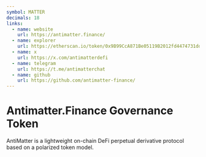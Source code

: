 ```yaml
---
symbol: MATTER
decimals: 18
links:
  - name: website
    url: https://antimatter.finance/
  - name: explorer
    url: https://etherscan.io/token/0x9B99CcA871Be05119B2012fd4474731dd653FEBe
  - name: x
    url: https://x.com/antimatterdefi
  - name: telegram
    url: https://t.me/antimatterchat
  - name: github
    url: https://github.com/antimatter-finance/
---
```


# Antimatter.Finance Governance Token

AntiMatter is a lightweight on-chain DeFi perpetual derivative protocol based on a polarized token model.
